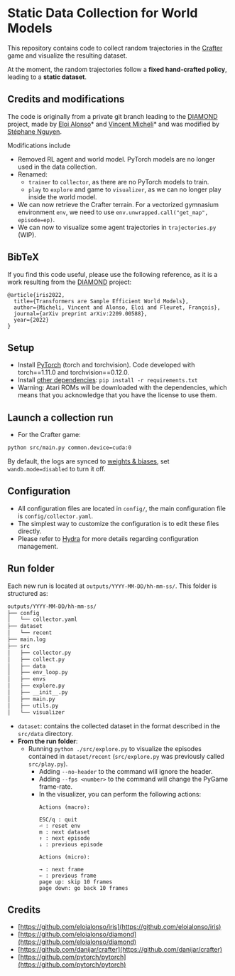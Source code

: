 # Static Data Collection for World Models

This repository contains code to collect random trajectories in the [Crafter](https://github.com/danijar/crafter) game and visualize the resulting dataset.

At the moment, the random trajectories follow a **fixed hand-crafted policy**, leading to a **static dataset**.

## Credits and modifications
The code is originally from a private git branch leading to the [DIAMOND](https://github.com/eloialonso/diamond) project, made by [Eloi Alonso](https://eloialonso.github.io)\* and [Vincent Micheli](https://vmicheli.github.io)\* and was modified by [Stéphane Nguyen](https://zenchiyu.github.io).

Modifications include
- Removed RL agent and world model. PyTorch models are no longer used in the data collection.
- Renamed:
  - `trainer` to `collector`, as there are no PyTorch models to train.
  - `play` to `explore` and game to `visualizer`, as we can no longer play inside the world model.
- We can now retrieve the Crafter terrain. For a vectorized gymnasium environment `env`, we need to use `env.unwrapped.call("get_map", episode=ep)`.
- We can now to visualize some agent trajectories in `trajectories.py` (WIP).

## BibTeX

If you find this code useful, please use the following reference, as it is a work resulting from the [DIAMOND](https://github.com/eloialonso/iris) project:

```
@article{iris2022,
  title={Transformers are Sample Efficient World Models},
  author={Micheli, Vincent and Alonso, Eloi and Fleuret, François},
  journal={arXiv preprint arXiv:2209.00588},
  year={2022}
}
```

## Setup

- Install [PyTorch](https://pytorch.org/get-started/locally/) (torch and torchvision). Code developed with torch==1.11.0 and torchvision==0.12.0.
- Install [other dependencies](requirements.txt): `pip install -r requirements.txt`
- Warning: Atari ROMs will be downloaded with the dependencies, which means that you acknowledge that you have the license to use them.

## Launch a collection run

- For the Crafter game:
```bash
python src/main.py common.device=cuda:0
```

By default, the logs are synced to [weights & biases](https://wandb.ai), set `wandb.mode=disabled` to turn it off.

## Configuration

- All configuration files are located in `config/`, the main configuration file is `config/collector.yaml`.
- The simplest way to customize the configuration is to edit these files directly.
- Please refer to [Hydra](https://github.com/facebookresearch/hydra) for more details regarding configuration management.

## Run folder

Each new run is located at `outputs/YYYY-MM-DD/hh-mm-ss/`. This folder is structured as:

```txt
outputs/YYYY-MM-DD/hh-mm-ss/
├── config
│   └── collector.yaml
├── dataset
│   └── recent
├── main.log
├── src
│   ├── collector.py
│   ├── collect.py
│   ├── data
│   ├── env_loop.py
│   ├── envs
│   ├── explore.py
│   ├── __init__.py
│   ├── main.py
│   ├── utils.py
│   └── visualizer
```
- `dataset`: contains the collected dataset in the format described in the `src/data` directory.
- **From the run folder**:
    - Running `python ./src/explore.py` to visualize the episodes contained in `dataset/recent` (`src/explore.py` was previously called `src/play.py`).
      - Adding `--no-header` to the command will ignore the header.
      - Adding `--fps <number>` to the command will change the PyGame frame-rate.
      - In the visualizer, you can perform the following actions:
        ```
        Actions (macro):

        ESC/q : quit
        ⏎ : reset env
        m : next dataset
        ↑ : next episode
        ↓ : previous episode

        Actions (micro):

        → : next frame
        ← : previous frame
        page up: skip 10 frames
        page down: go back 10 frames
        ```

## Credits

- [https://github.com/eloialonso/iris](https://github.com/eloialonso/iris)
- [https://github.com/eloialonso/diamond](https://github.com/eloialonso/diamond)
- [https://github.com/danijar/crafter](https://github.com/danijar/crafter)
- [https://github.com/pytorch/pytorch](https://github.com/pytorch/pytorch)